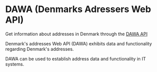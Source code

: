 # DAWA (Denmarks Adressers Web API)

Get information about addresses in Denmark through the [DAWA API](https://dawadocs.dataforsyningen.dk/)

Denmark's addresses Web API (DAWA) exhibits data and functionality regarding Denmark's addresses.

DAWA can be used to establish address data and functionality in IT systems.
